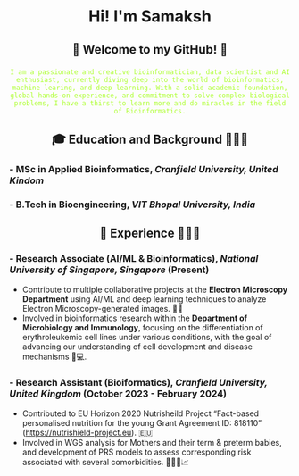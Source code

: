 # <p align="center">Hi! I'm Samaksh</p>


## <p align="center">👾 Welcome to my GitHub! 👾</p> 
<p align="center"><code style="color : greenyellow;">I am a passionate and creative bioinformatician, data scientist and AI enthusiast, currently diving deep into the world of bioinformatics, machine learing, and deep learning. With a solid academic foundation, global hands-on experience, and commitment to solve complex biological problems, I have a thirst to learn more and do miracles in the field of Bioinformatics.</code></p>


## <p align="center">🎓 **Education and Background** 👨🏻‍🎓</p>


### - **MSc in Applied Bioinformatics**, *Cranfield University, United Kindom*

  
### - **B.Tech in Bioengineering**, *VIT Bhopal University, India*


## <p align="center">🚀 **Experience** 👨🏻‍💻</p>


### - **Research Associate (AI/ML & Bioinformatics)**, *National University of Singapore, Singapore*  (Present)
  
  - Contribute to multiple collaborative projects at the **Electron Microscopy Department** using AI/ML and deep learning techniques to analyze Electron Microscopy-generated images. 🔬🦠
  - Involved in bioinformatics research within the **Department of Microbiology and Immunology**, focusing on the differentiation of erythroleukemic cell lines under various conditions, with the goal of advancing our understanding of cell development and disease mechanisms 🧬💻.
  

### - **Research Assistant (Bioiformatics)**, *Cranfield University, United Kingdom*  (October 2023 - February 2024)

  - Contributed to EU Horizon 2020 Nutrisheild Project “Fact-based personalised nutrition for
the young Grant Agreement ID: 818110” (https://nutrishield-project.eu). 🇪🇺
  - Involved in WGS analysis for Mothers and their term & preterm babies, and development of PRS models to assess corresponding risk associated with several comorbidities. 🧑‍🧒🧬📈

